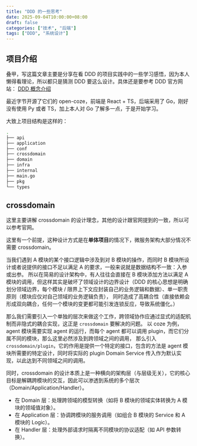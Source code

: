 ```yaml
---
title: "DDD 的一些思考"
date: 2025-09-04T10:00:00+08:00
draft: false
categories: ["技术", "后端"]
tags: ["DDD", "系统设计"]
---
```


## 项目介绍
叠甲，写这篇文章主要是分享在看 DDD 的项目实践中的一些学习感悟，因为本人懒得看理论，所以都只是猜测 DDD 要这么设计。具体还是要参考 DDD 官方网站： [DDD 概念介绍](https://domain-driven-design.org/zh/ddd-concept-reference.html)

最近字节开源了它们的 open-coze，前端是 React + TS，后端采用了 Go，刚好没有使用 Py 或者 TS，加上本人对 Go 了解多一点，于是开始学习。

大致上项目结构是这样的：

```bash
.
├── api
├── application
├── conf
├── crossdomain
├── domain
├── infra
├── internal
├── main.go
├── pkg
└── types
```

## crossdomain
这里主要讲解 crossdomain 的设计理念，其他的设计跟官网提到的一致，所以可以参考官网。

这里有一个前提，这种设计方式是在**单体项目**的情况下，微服务架构大部分情况不需要 crossdomain。

当我们遇到 A 模块的某个接口逻辑中涉及到对 B 模块的操作，而同时 B 模块所设计或者说提供的接口不足以满足 A 的要求，一般来说就是数据结构不一致：入参或出参。
所以在简易的设计架构中，有人往往会直接在 B 模块添加方法以满足 A 模块的调用，但这样其实是破坏了领域设计的边界设计（DDD 的核心思想是明确划分领域边界，每个模块 / 限界上下文应封装自己的业务逻辑和数据）、单一职责原则（模块应仅对自己领域的业务逻辑负责），
同时造成了高耦合性（直接依赖会形成双向耦合，任何一个模块的变更都可能引发连锁反应，导致系统僵化。）

那么我们需要引入一个单独的层次来做这个工作，跨领域协作应通过显式的适配机制而非隐式的耦合实现，这正是 `crossdomain` 要解决的问题。
以 coze 为例，agent 模块需要实现 agent 的运行，而每个 agent 都可以调用 plugin，而它们分属不同的模块，那么这里必然涉及到跨领域之间的调用，
那么引入 `crossdomain/plugin`，它的作用是提供一个特定的接口，包含的方法是 agent 模块所需要的特定设计，同时将实际的 plugin Domain Service 传入作为默认实现，以此达到不同领域之间的调用。

同时，crossdomain 的设计本质上是一种横向的架构层（与层级无关），它的核心目标是解耦跨模块的交互，因此可以渗透到系统的多个层次（Domain/Application/Handler）。
- 在 Domain 层：处理跨领域的模型转换（如将 B 模块的领域实体转换为 A 模块的领域值对象）。
- 在 Application 层：协调跨模块的服务调用（如组合 B 模块的 Service 和 A 模块的 Logic）。 
- 在 Handler 层：处理外部请求时隔离不同模块的协议适配（如 API 参数转换）。

